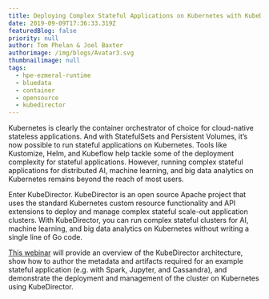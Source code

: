 ```yaml
---
title: Deploying Complex Stateful Applications on Kubernetes with KubeDirector
date: 2019-09-09T17:36:33.319Z
featuredBlog: false
priority: null
author: Tom Phelan & Joel Baxter
authorimage: /img/blogs/Avatar3.svg
thumbnailimage: null
tags:
  - hpe-ezmeral-runtime
  - bluedata
  - container
  - opensource
  - kubedirector
---
```

Kubernetes is clearly the container orchestrator of choice for cloud-native stateless applications. And with StatefulSets and Persistent Volumes, it’s now possible to run stateful applications on Kubernetes. Tools like Kustomize, Helm, and Kubeflow help tackle some of the deployment complexity for stateful applications. However, running complex stateful applications for distributed AI, machine learning, and big data analytics on Kubernetes remains beyond the reach of most users.

Enter KubeDirector. KubeDirector is an open source Apache project that uses the standard Kubernetes custom resource functionality and API extensions to deploy and manage complex stateful scale-out application clusters. With KubeDirector, you can run complex stateful clusters for AI, machine learning, and big data analytics on Kubernetes without writing a single line of Go code.

[This webinar](https://www.youtube.com/watch?v=X2kEk5wLe9g) will provide an overview of the KubeDirector architecture, show how to author the metadata and artifacts required for an example stateful application (e.g. with Spark, Jupyter, and Cassandra), and demonstrate the deployment and management of the cluster on Kubernetes using KubeDirector.
